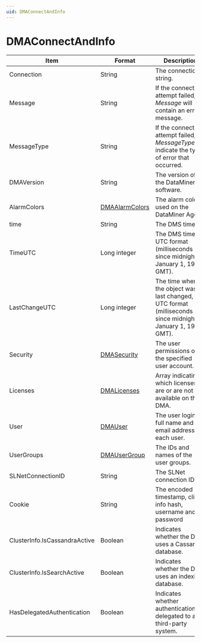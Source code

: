 ```yaml
---
uid: DMAConnectAndInfo
---
```


# DMAConnectAndInfo

| Item | Format | Description |
|--|--|--|
| Connection | String | The connection string. |
| Message | String | If the connection attempt failed, *Message* will contain an error message. |
| MessageType | String | If the connection attempt failed, *MessageType* will indicate the type of error that occurred. |
| DMAVersion | String | The version of the DataMiner software. |
| AlarmColors | [DMAAlarmColors](xref:DMAAlarmColors) | The alarm colors used on the DataMiner Agent. |
| time | String | The DMS time. |
| TimeUTC | Long integer | The DMS time in UTC format (milliseconds since midnight January 1, 1970 GMT). |
| LastChangeUTC | Long integer | The time when the object was last changed, in UTC format (milliseconds since midnight January 1, 1970 GMT). |
| Security | [DMASecurity](xref:DMASecurity) | The user permissions of the specified user account. |
| Licenses | [DMALicenses](xref:DMALicenses) | Array indicating which licenses are or are not available on the DMA. |
| User | [DMAUser](xref:DMAUser) | The user login, full name and email address of each user. |
| UserGroups | [DMAUserGroup](xref:DMAUserGroup) | The IDs and names of the user groups. |
| SLNetConnectionID | String | The SLNet connection ID. |
| Cookie | String | The encoded timestamp, client info hash, username and password |
| ClusterInfo.IsCassandraActive | Boolean | Indicates whether the DMA uses a Cassandra database. |
| ClusterInfo.IsSearchActive | Boolean | Indicates whether the DMA uses an indexing database. |
| HasDelegatedAuthentication | Boolean | Indicates whether authentication is delegated to a third-party system. |

